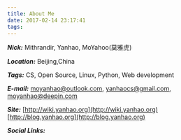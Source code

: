 ```yaml
---
title: About Me
date: 2017-02-14 23:17:41
tags:
---
```


***Nick:*** Mithrandir, Yanhao, MoYahoo(莫雅虎)

***Location:*** Beijing,China

***Tags:*** CS, Open Source, Linux, Python, Web development

***E-mail:*** moyanhao@outlook.com, yanhaocs@gmail.com, moyanhao@deepin.com

***Site:*** [http://wiki.yanhao.org](http://wiki.yanhao.org) [http://blog.yanhao.org](http://blog.yanhao.org)

***Social Links:*** 

